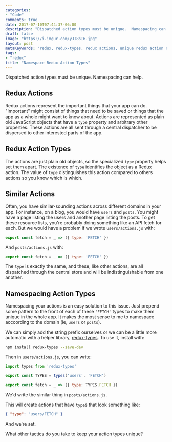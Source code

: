 ```yaml
---
categories:
- "Code"
comments: true
date: 2017-07-10T07:44:37-06:00
description: "Dispatched action types must be unique.  Namespacing can help."
draft: false
image: "https://i.imgur.com/yJI8sI6.jpg"
layout: post
metaKeywords: "redux, redux-types, redux actions, unique redux action names"
tags:
- "redux"
title: "Namespace Redux Action Types"
---
```


Dispatched action types must be unique.  Namespacing can help.

<!--more-->

## Redux Actions

Redux actions represent the important things that your app can do.  "Important" might consist of things that need to be saved or things that the app as a whole might want to know about.  Actions are represented as plain old JavaScript objects that have a `type` property and arbitrary other properties.  These actions are all sent through a central dispatcher to be dispersed to other interested parts of the app.

## Redux Action Types

The actions are just plain old objects, so the specialized `type` property helps set them apart.  The existence of `type` identifies the object as a Redux action.  The value of `type` distinguishes this action compared to others actions so you know which is which.

## Similar Actions

Often, you have similar-sounding actions across different domains in your app.  For instance, on a blog, you would have `users` and `posts`.  You might have a page listing the users and another page listing the posts.  To get these resource lists, you're probably doing something like an API fetch for each.  But we would have a problem if we wrote `users/actions.js` with:

```js
export const fetch = _ => ({ type: 'FETCH' })
```

And `posts/actions.js` with:

```js
export const fetch = _ => ({ type: 'FETCH' })
```

The `type` is exactly the same, and these, like other actions, are all dispatched through the central store and will be indistinguishable from one another.

## Namespacing Action Types

Namespacing your actions is an easy solution to this issue.  Just prepend some pattern to the front of each of these `'FETCH'` types to make them unique in the whole app.  It makes the most sense to me to namespace acccording to the domain (ie, `users` or `posts`).

We can simply add the string prefix ourselves or we can be a little more automatic with a helper library, [redux-types](https://www.npmjs.com/package/redux-types).  To use it, install with:

```bash
npm install redux-types --save-dev
```

Then in `users/actions.js`, you can write:

```js
import types from 'redux-types'

export const TYPES = types('users', 'FETCH')

export const fetch = _ => ({ type: TYPES.FETCH })
```

We'd write the similar thing in `posts/actions.js`.

This will create actions that have `type`s that look something like:

```json
{ "type": "users/FETCH" }
```

And we're set.

What other tactics do you take to keep your action types unique?

